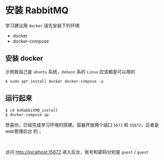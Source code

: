 # 安装 RabbitMQ

学习建议用 `docker` 请先安装下列环境

- docker
- docker-compose 

## 安装 docker

示例我自己是 `ubuntu` 系统，`debain` 系的 `Linux` 应该都是可以用的

```
$ sudo apt install docker docker-compose -y
```


## 运行起来


```
$ cd 0xRabbitMQ_install
$ docker-compose up
```

恭喜你，已经完成学习环境的搭建。容器开放两个端口 `5672` 和 `15672`，后者是 web管理后台 的；

<br />

访问 [http://localhost:15672](http://localhost:15672) 进入后台，账号和密码分别是 `guest` / `guest`